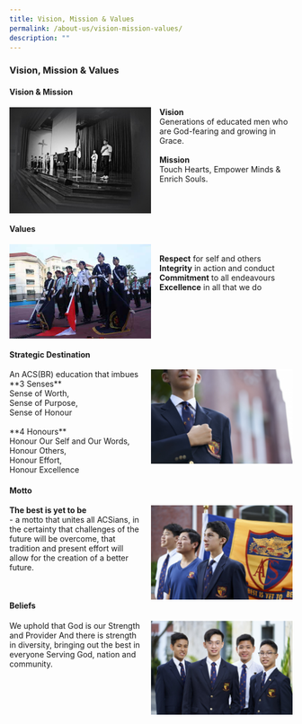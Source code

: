```yaml
---
title: Vision, Mission & Values
permalink: /about-us/vision-mission-values/
description: ""
---
```

### **Vision, Mission & Values**
#### **Vision & Mission**

<img src="/images/core1.jpg" style="width:50%;margin-right:15px;" align = "left">**Vision**<br>Generations of educated men who are God-fearing and growing in Grace.<br><br>**Mission**<br>Touch Hearts, Empower Minds & Enrich Souls.

<br clear="left">

#### **Values**
<img src="/images/core2.jpg" style="width:50%;margin-right:15px;" align = "left"><br>**Respect** for self and others<br>**Integrity** in action and conduct<br>**Commitment** to all endeavours<br>**Excellence** in all that we do

<br clear="left">

#### **Strategic Destination**
<img src="/images/core3.jpg" style="width:50%;margin-left:15px;" align = "right">
An ACS(BR) education that imbues<br>**3 Senses**<br>Sense of Worth,<br>Sense of Purpose,<br>Sense of Honour<br><br>**4 Honours**<br> Honour Our Self and Our Words, <br>Honour Others,<br>Honour Effort,<br>Honour Excellence

<br clear="left">

#### **Motto**
<img src="/images/core4.jpg" style="width:50%;margin-left:15px;" align = "right">**The best is yet to be**<br>- a motto that unites all ACSians, in the certainty that challenges of the future will be overcome, that tradition and present effort will allow for the creation of a better future.

<br clear="left">

#### **Beliefs**
<img src="/images/core5.jpg" style="width:50%;margin-left:15px;" align = "right">We uphold that God is our Strength and Provider And there is strength in diversity, bringing out the best in everyone Serving God, nation and community.